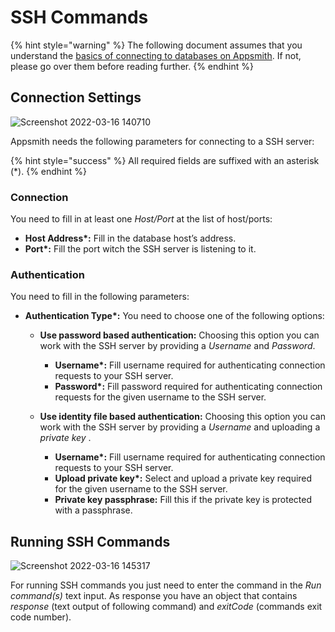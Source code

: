 # SSH Commands

{% hint style="warning" %}
The following document assumes that you understand the [basics of connecting to databases on Appsmith](../core-concepts/connecting-to-data-sources/connecting-to-databases/). If not, please go over them before reading further.
{% endhint %}

## Connection Settings
![Screenshot 2022-03-16 140710](https://user-images.githubusercontent.com/5852362/158571589-b2e2aaac-736b-480c-9ce6-4e4e5c14ab23.png)

Appsmith needs the following parameters for connecting to a SSH server:

{% hint style="success" %}
All required fields are suffixed with an asterisk \(\*\).
{% endhint %}

### **Connection**

You need to fill in at least one _Host/Port_ at the list of host/ports:

* **Host Address\*:** Fill in the database host’s address.
* **Port\*:**  Fill the port witch the SSH server is listening to it.

### **Authentication**

You need to fill in the following parameters:

* **Authentication Type\*:** You need to choose one of the following options:
  * **Use password based authentication:** Choosing this option you can work with the SSH server by providing a _Username_ and _Password_.
    * **Username\*:** Fill username required for authenticating connection requests to your SSH server.
    * **Password\*:** Fill password required for authenticating connection requests for the given username to the SSH server.
    
  * **Use identity file based authentication:** Choosing this option you can work with the SSH server by providing a _Username_ and uploading a _private key_ .
    * **Username\*:** Fill username required for authenticating connection requests to your SSH server.
    * **Upload private key\*:** Select and upload a private key required for the given username to the SSH server.
    * **Private key passphrase\:** Fill this if the private key is protected with a passphrase.

## Running SSH Commands

![Screenshot 2022-03-16 145317](https://user-images.githubusercontent.com/5852362/158579353-fb291b7e-ac36-49bc-a448-bb1644e1a649.png)

For running SSH commands you just need to enter the command in the _Run command(s)_ text input. As response you have an object that contains _response_ (text output of following command) and _exitCode_ (commands exit code number).
